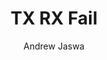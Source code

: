 ---
layout: post
title:  TX RX Fail
author: Andrew Jaswa
license: CC0
image: txrx-fail.svg
description: TX RX labels are evil.
---